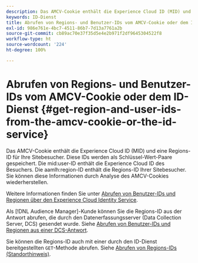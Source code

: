 ```yaml
---
description: Das AMCV-Cookie enthält die Experience Cloud ID (MID) und eine Regions-ID für Ihre Sitebesucher. Diese IDs werden als Schlüssel-Wert-Paare gespeichert. Die mid user-ID enthält die Experience Cloud ID des Besuchers. Die aamlh:region-ID enthält die Regions-ID für Ihre Sitebesucher. Sie können diese Informationen durch Analyse des AMCV-Cookies wiederherstellen.
keywords: ID-Dienst
title: Abrufen von Regions- und Benutzer-IDs vom AMCV-Cookie oder dem ID-Dienst
exl-id: 986e761e-4bc7-4511-86b7-7d13a7761a2b
source-git-commit: cb89ac70e37f35d5e4e2b971f2df9645304522f8
workflow-type: ht
source-wordcount: '224'
ht-degree: 100%

---
```


# Abrufen von Regions- und Benutzer-IDs vom AMCV-Cookie oder dem ID-Dienst {#get-region-and-user-ids-from-the-amcv-cookie-or-the-id-service}

Das AMCV-Cookie enthält die Experience Cloud ID (MID) und eine Regions-ID für Ihre Sitebesucher. Diese IDs werden als Schlüssel-Wert-Paare gespeichert. Die mid:user-ID enthält die Experience Cloud ID des Besuchers. Die aamlh:region-ID enthält die Regions-ID Ihrer Sitebesucher. Sie können diese Informationen durch Analyse des AMCV-Cookies wiederherstellen.

Weitere Informationen finden Sie unter [Abrufen von Benutzer-IDs und Regionen über den Experience Cloud Identity Service](https://experienceleague.adobe.com/docs/audience-manager/user-guide/api-and-sdk-code/dcs/dcs-apis/dcs-mcid-ids.html?lang=de).

Als [!DNL Audience Manager]-Kunde können Sie die Regions-ID aus der Antwort abrufen, die durch den Datenerfassungsserver (Data Collection Server, DCS) gesendet wurde. Siehe [Abrufen von Benutzer-IDs und Regionen aus einer DCS-Antwort](https://experienceleague.adobe.com/docs/audience-manager/user-guide/api-and-sdk-code/dcs/dcs-apis/dcs-aam-ids.html?lang=de).

Sie können die Regions-ID auch mit einer durch den ID-Dienst bereitgestellten `GET`-Methode abrufen. Siehe [Abrufen von Regions-IDs (Standorthinweis)](../library/get-set/getlocationhint.md#reference-a761030ff06c4439946bb56febf42d4c).
